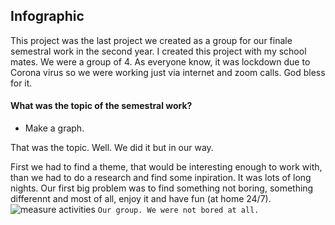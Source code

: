 ## Infographic ##

This project was the last project we created as a group for our finale semestral work in the second year. I created this project with my school mates. We were a group of 4. As everyone know, it was lockdown due to Corona virus so we were working just via internet and zoom calls. God bless for it. 

#### What was the topic of the semestral work? 

- Make a graph. 

That was the topic. Well. We did it but in our way.

First we had to find a theme, that would be interesting enough to work with, than we had to do a research and find some inpiration. It was lots of long nights. 
Our first big problem was to find something not boring, something differennt and most of all, enjoy it and have fun (at home 24/7).
<br />
![measure activities](./img/mereni-fotky.png)
`Our group. We were not bored at all.`
<br />
